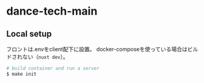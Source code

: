 # dance-tech-main

## Local setup

フロントは.envをclient配下に設置。
docker-composeを使っている場合はビルドされない（`nuxt dev`）。

```bash
# build container and run a server
$ make init
```
